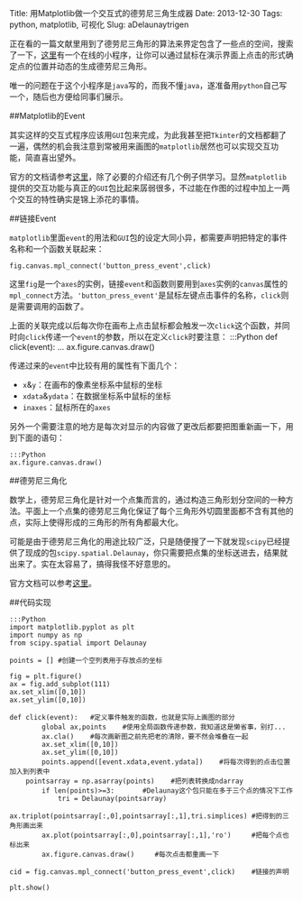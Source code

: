 Title: 用Matplotlib做一个交互式的德劳尼三角生成器
Date: 2013-12-30
Tags: python, matplotlib, 可视化
Slug: aDelaunaytrigen

正在看的一篇文献里用到了德劳尼三角形的算法来界定包含了一些点的空间，搜索了一下，[这里](http://www.cs.cornell.edu/Info/People/chew/Delaunay.html)有一个在线的小程序，让你可以通过鼠标在演示界面上点击的形式确定点的位置并动态的生成德劳尼三角形。

唯一的问题在于这个小程序是`java`写的，而我不懂`java`，遂准备用`python`自己写一个，随后也方便给同事们展示。

##Matplotlib的Event

其实这样的交互式程序应该用`GUI`包来完成，为此我甚至把`Tkinter`的文档都翻了一遍，偶然的机会我注意到常被用来画图的`matplotlib`居然也可以实现交互功能，简直喜出望外。

官方的文档请参考[这里](http://matplotlib.org/1.3.1/users/event_handling.html)，除了必要的介绍还有几个例子供学习。显然`matplotlib`提供的交互功能与真正的`GUI`包比起来孱弱很多，不过能在作图的过程中加上一两个交互的特性确实是锦上添花的事情。

##链接Event

`matplotlib`里面`event`的用法和`GUI`包的设定大同小异，都需要声明把特定的事件名称和一个函数关联起来：

	fig.canvas.mpl_connect('button_press_event',click)

这里`fig`是一个`axes`的实例，链接`event`和函数则要用到`axes`实例的`canvas`属性的`mpl_connect`方法。`'button_press_event'`是鼠标左键点击事件的名称，`click`则是需要调用的函数了。

上面的关联完成以后每次你在画布上点击鼠标都会触发一次`click`这个函数，并同时向`click`传递一个`event`的参数，所以在定义`click`时要注意：
	:::Python
	def click(event):
		...
		ax.figure.canvas.draw()

传递过来的`event`中比较有用的属性有下面几个：

- `x`&`y`：在画布的像素坐标系中鼠标的坐标
- `xdata`&`ydata`：在数据坐标系中鼠标的坐标
- `inaxes`：鼠标所在的`axes`

另外一个需要注意的地方是每次对显示的内容做了更改后都要把图重新画一下，用到下面的语句：

	:::Python
	ax.figure.canvas.draw()


##德劳尼三角化

数学上，德劳尼三角化是针对一个点集而言的，通过构造三角形划分空间的一种方法。平面上一个点集的德劳尼三角化保证了每个三角形外切圆里面都不含有其他的点，实际上使得形成的三角形的所有角都最大化。

可能是由于德劳尼三角化的用途比较广泛，只是随便搜了一下就发现`scipy`已经提供了现成的包`scipy.spatial.Delaunay`，你只需要把点集的坐标送进去，结果就出来了。实在太容易了，搞得我怪不好意思的。

官方文档可以参考[这里](http://docs.scipy.org/doc/scipy/reference/generated/scipy.spatial.Delaunay.html)。

##代码实现


	:::Python	
	import matplotlib.pyplot as plt
	import numpy as np
	from scipy.spatial import Delaunay 

	points = []	#创建一个空列表用于存放点的坐标 

	fig = plt.figure()
	ax = fig.add_subplot(111)
	ax.set_xlim([0,10])
	ax.set_ylim([0,10])

	def click(event):	#定义事件触发的函数，也就是实际上画图的部分
    		global ax,points	#使用全局函数传递参数，我知道这是懒省事，别打...
    		ax.cla()	#每次画新图之前先把老的清除，要不然会堆叠在一起
    		ax.set_xlim([0,10])
    		ax.set_ylim([0,10])
    		points.append([event.xdata,event.ydata])	#将每次得到的点击位置加入到列表中
		pointsarray = np.asarray(points)	#把列表转换成ndarray
    		if len(points)>=3:       #Delaunay这个包只能在多于三个点的情况下工作
        		tri = Delaunay(pointsarray)
        		ax.triplot(pointsarray[:,0],pointsarray[:,1],tri.simplices)	#把得到的三角形画出来
    		ax.plot(pointsarray[:,0],pointsarray[:,1],'ro')		#把每个点也标出来
    		ax.figure.canvas.draw()		#每次点击都重画一下
    
	cid = fig.canvas.mpl_connect('button_press_event',click)	#链接的声明

	plt.show()
